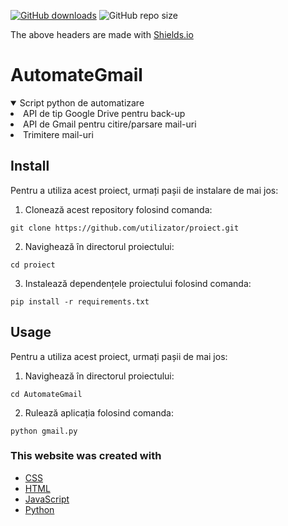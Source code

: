 [![GitHub downloads](https://img.shields.io/github/downloads/adyoblu/AutomateGmail/total?style=for-the-badge&logo=appveyor)](https://img.shields.io/github/downloads/adyoblu/AutomateGmail/total?style=for-the-badge)
![GitHub repo size](https://img.shields.io/github/repo-size/adyoblu/AutomateGmail?style=for-the-badge&logo=appveyor)

<p>The above headers are made with <a href="https://shields.io/">Shields.io</li></p></a>

# AutomateGmail

<details open="open">
    <summary>Script python de automatizare</summary>
    <li>API de tip Google Drive pentru back-up</li>
    <li>API de Gmail pentru citire/parsare mail-uri</li>
    <li>Trimitere mail-uri</li>
</details>

## Install
Pentru a utiliza acest proiect, urmați pașii de instalare de mai jos:

1. Clonează acest repository folosind comanda:

`git clone https://github.com/utilizator/proiect.git`

2. Navighează în directorul proiectului:

`cd proiect`

3. Instalează dependențele proiectului folosind comanda:

`pip install -r requirements.txt`

## Usage
Pentru a utiliza acest proiect, urmați pașii de mai jos:

1. Navighează în directorul proiectului:

`cd AutomateGmail`

2. Rulează aplicația folosind comanda:

`python gmail.py`

### This website was created with
* [CSS](https://cssreference.io/)
* [HTML](https://html.com/)
* [JavaScript](https://www.javascript.com/)
* [Python](https://www.python.org/)
